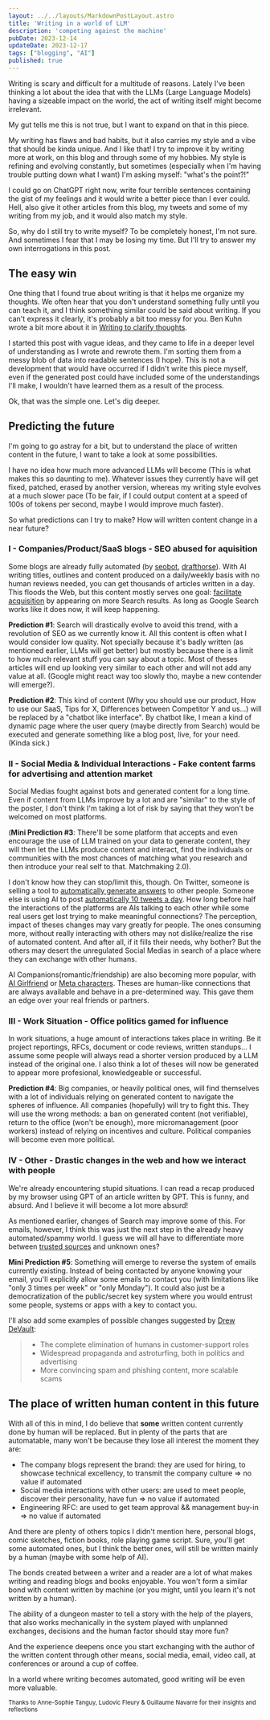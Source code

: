 ```yaml
---
layout: ../../layouts/MarkdownPostLayout.astro
title: 'Writing in a world of LLM'
description: 'competing against the machine'
pubDate: 2023-12-14
updateDate: 2023-12-17
tags: ["blogging", "AI"]
published: true
---
```


Writing is scary and difficult for a multitude of reasons. Lately I've been thinking a lot about the idea that with the LLMs (Large Language Models) having a sizeable impact on the world, the act of writing itself might become irrelevant.

My gut tells me this is not true, but I want to expand on that in this piece.

My writing has flaws and bad habits, but it also carries my style and a vibe that should be kinda unique.
And I like that! I try to improve it by writing more at work, on this blog and through some of my hobbies. My style is refining and evolving constantly, but sometimes (especially when I'm having trouble putting down what I want) I'm asking myself: "what's the point?!"

I could go on ChatGPT right now, write four terrible sentences containing the gist of my feelings and it would write a better piece than I ever could. Hell, also give it other articles from this blog, my tweets and some of my writing from my job, and it would also match my style. 

So, why do I still try to write myself?
To be completely honest, I'm not sure. And sometimes I fear that I may be losing my time. But I'll try to answer my own interrogations in this post.

## The easy win

One thing that I found true about writing is that it helps me organize my thoughts. We often hear that you don't understand something fully until you can teach it, and I think something similar could be said about writing. If you can't express it clearly, it's probably a bit too messy for you. Ben Kuhn wrote a bit more about it in [Writing to clarify thoughts](https://www.benkuhn.net/writing-clarify-thoughts/).

I started this post with vague ideas, and they came to life in a deeper level of understanding as I wrote and rewrote them. I'm sorting them from a messy blob of data into readable sentences (I hope). This is not a development that would have occurred if I didn't write this piece myself, even if the generated post could have included some of the understandings I'll make, I wouldn't have learned them as a result of the process.

Ok, that was the simple one. Let's dig deeper.

## Predicting the future

I'm going to go astray for a bit, but to understand the place of written content in the future, I want to take a look at some possibilities. 

I have no idea how much more advanced LLMs will become (This is what makes this so daunting to me). Whatever issues they currently have will get fixed, patched, erased by another version, whereas my writing style evolves at a much slower pace (To be fair, if I could output content at a speed of 100s of tokens per second, maybe I would improve much faster). 

So what predictions can I try to make? How will written content change in a near future?

### I - Companies/Product/SaaS blogs - SEO abused for aquisition

Some blogs are already fully automated (by [seobot](https://seobotai.com/), [drafthorse](https://www.drafthorseai.com/)). With AI writing titles, outlines and content produced on a daily/weekly basis with no human reviews needed, you can get thousands of articles written in a day. This floods the Web, but this content mostly serves one goal: [facilitate acquisition](https://twitter.com/jakezward/status/1728032634037567509) by appearing on more Search results. 
As long as Google Search works like it does now, it will keep happening. 

**Prediction #1**: Search will drastically evolve to avoid this trend, with a revolution of SEO as we currently know it. All this content is often what I would consider low quality. Not specially because it's badly written (as mentioned earlier, LLMs will get better) but mostly because there is a limit to how much relevant stuff you can say about a topic. Most of theses articles will end up looking very similar to each other and will not add any value at all. (Google might react way too slowly tho, maybe a new contender will emerge?).

**Prediction #2**: This kind of content (Why you should use our product, How to use our SaaS, Tips for X, Differences between Competitor Y and us...) will be replaced by a "chatbot like interface". By chatbot like, I mean a kind of dynamic page where the user query (maybe directly from Search) would be executed and generate something like a blog post, live, for your need. (Kinda sick.)

### II - Social Media & Individual Interactions - Fake content farms for advertising and attention market

Social Medias fought against bots and generated content for a long time. Even if content from LLMs improve by a lot and are "similar" to the style of the poster, I don't think I'm taking a lot of risk by saying that they won't be welcomed on most platforms.

(**Mini Prediction #3**: There'll be some platform that accepts and even encourage the use of LLM trained on your data to generate content, they will then let the LLMs produce content and interact, find the individuals or communities with the most chances of matching what you research and then introduce your real self to that. Matchmaking 2.0). 

I don't know how they can stop/limit this, though. On Twitter, someone is selling a tool to [automatically generate answers](https://twitter.com/nilansaha/status/1730133017010794621) to other people. Someone else is using AI to post [automatically 10 tweets a day](https://twitter.com/codyschneiderxx/status/1720875445099413737). How long before half the interactions of the platforms are AIs talking to each other while some real users get lost trying to make meaningful connections? The perception, impact of theses changes may vary greatly for people. The ones consuming more, without really interacting with others may not dislike/realize the rise of automated content. And after all, if it fills their needs, why bother? But the others may desert the unregulated Social Medias in search of a place where they can exchange with other humans.

AI Companions(romantic/friendship) are also becoming more popular, with [AI Girlfriend](https://twitter.com/enias/status/1729458928897912853) or [Meta characters](https://ai.meta.com/genai/). Theses are human-like connections that are always available and behave in a pre-determined way. This gave them an edge over your real friends or partners. 

### III - Work Situation - Office politics gamed for influence

In work situations, a huge amount of interactions takes place in writing. Be it project reportings, RFCs, document or code reviews, written standups... I assume some people will always read a shorter version produced by a LLM instead of the original one. I also think a lot of theses will now be generated to appear more profesional, knowledgeable or successful. 

**Prediction #4**: Big companies, or heavily political ones, will find themselves with a lot of individuals relying on generated content to navigate the spheres of influence. All companies (hopefully) will try to fight this. They will use the wrong methods: a ban on generated content (not verifiable), return to the office (won't be enough), more micromanagement (poor workers) instead of relying on incentives and culture. Political companies will become even more political.

### IV - Other - Drastic changes in the web and how we interact with people

We're already encountering stupid situations. I can read a recap produced by my browser using GPT of an article written by GPT. This is funny, and absurd. And I believe it will become a lot more absurd! 

As mentioned earlier, changes of Search may improve some of this. For emails, however, I think this was just the next step in the already heavy automated/spammy world. I guess we will all have to differentiate more between [trusted sources](https://twitter.com/GergelyOrosz/status/1729141146956574797) and unknown ones?

**Mini Prediction #5**: Something will emerge to reverse the system of emails currently existing. Instead of being contacted by anyone knowing your email, you'll explicitly allow some emails to contact you (with limitations like "only 3 times per week" or "only Monday"). It could also just be a democratization of the public/secret key system where you would entrust some people, systems or apps with a key to contact you.

I'll also add some examples of possible changes suggested by [Drew DeVault](https://drewdevault.com/2023/08/29/2023-08-29-AI-crap.html):
> - The complete elimination of humans in customer-support roles
> - Widespread propaganda and astroturfing, both in politics and advertising
> - More convincing spam and phishing content, more scalable scams

## The place of written human content in this future

With all of this in mind, I do believe that **some** written content currently done by human will be replaced. But in plenty of the parts that are automatable, many won't be because they lose all interest the moment they are:
- The company blogs represent the brand: they are used for hiring, to showcase technical excellency, to transmit the company culture => no value if automated
- Social media interactions with other users: are used to meet people, discover their personality, have fun => no value if automated
- Engineering RFC: are used to get team approval && management buy-in => no value if automated

And there are plenty of others topics I didn't mention here, personal blogs, comic sketches, fiction books, role playing game script. Sure, you'll get some automated ones, but I think the better ones, will still be written mainly by a human (maybe with some help of AI).

The bonds created between a writer and a reader are a lot of what makes writing and reading blogs and books enjoyable. You won't form a similar bond with content written by machine (or you might, until you learn it's not written by a human). 

The ability of a dungeon master to tell a story with the help of the players, that also works mechanically in the system played with unplanned exchanges, decisions and the human factor should stay more fun?

And the experience deepens once you start exchanging with the author of the written content through other means, social media, email, video call, at conferences or around a cup of coffee.

In a world where writing becomes automated, good writing will be even more valuable.

<sub>Thanks to Anne-Sophie Tanguy, Ludovic Fleury & Guillaume Navarre for their insights and reflections</sub>